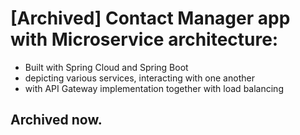 # [Archived] Contact Manager app with Microservice architecture:
- Built with Spring Cloud and Spring Boot
- depicting various services, interacting with one another
- with API Gateway implementation together with load balancing

## Archived now.
